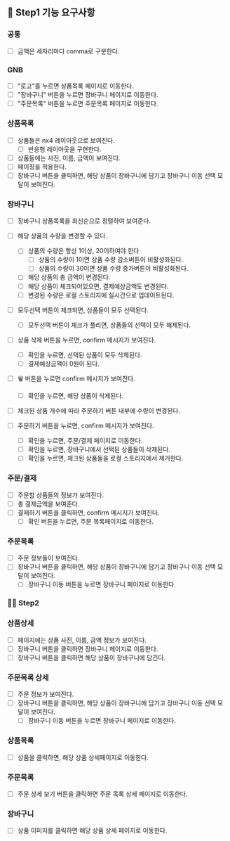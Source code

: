 ## 👏 Step1 기능 요구사항

### 공통

- [ ] 금액은 세자리마다 comma로 구분한다.

### GNB

- [ ] "로고"를 누르면 상품목록 페이지로 이동한다.
- [ ] "장바구니" 버튼을 누르면 장바구니 페이지로 이동한다.
- [ ] "주문목록" 버튼을 누르면 주문목록 페이지로 이동한다.

### 상품목록

- [ ] 상품들은 nx4 레이아웃으로 보여진다.
  - [ ] 반응형 레이아웃을 구현한다.
- [ ] 상품들에는 사진, 이름, 금액이 보여진다.
- [ ] 페이징을 적용한다.
- [ ] 장바구니 버튼을 클릭하면, 해당 상품이 장바구니에 담기고 장바구니 이동 선택 모달이 보여진다.

### 장바구니

- [ ] 장바구니 상품목록을 최신순으로 정렬하여 보여준다.

- [ ] 해당 상품의 수량을 변경할 수 있다.
  - [ ] 상품의 수량은 항상 1이상, 20이하여야 한다
    - [ ] 상품의 수량이 1이면 상품 수량 감소버튼이 비활성화된다.
    - [ ] 상품의 수량이 30이면 상품 수량 증가버튼이 비활성화된다.
  - [ ] 해당 상품의 총 금액이 변경된다.
  - [ ] 해당 상품이 체크되어있으면, 결제예상금액도 변경된다.
  - [ ] 변경된 수량은 로컬 스토리지에 실시간으로 업데이트된다.
- [ ] 모두선택 버튼이 체크되면, 상품들이 모두 선택된다.
  - [ ] 모두선택 버튼이 체크가 풀리면, 상품들의 선택이 모두 해제된다.
- [ ] 상품 삭제 버튼을 누르면, confirm 메시지가 보여진다.
  - [ ] 확인을 누르면, 선택된 상품이 모두 삭제된다.
  - [ ] 결제예상금액이 0원이 된다.
- [ ] 🗑 버튼을 누르면 confirm 메시지가 보여진다.
  - [ ] 확인을 누르면, 해당 상품이 삭제된다.
- [ ] 체크된 상품 개수에 따라 주문하기 버튼 내부에 수량이 변경된다.
- [ ] 주문하기 버튼을 누르면, confirm 메시지가 보여진다.
  - [ ] 확인을 누르면, 주문/결제 페이지로 이동한다.
  - [ ] 확인을 누르면, 장바구니에서 선택된 상품들이 삭제된다.
  - [ ] 확인을 누르면, 체크된 상품들을 로컬 스토리지에서 제거한다.

### 주문/결제

- [ ] 주문할 상품들의 정보가 보여진다.
- [ ] 총 결제금액을 보여준다.
- [ ] 결제하기 버튼을 클릭하면, confirm 메시지가 보여진다.
  - [ ] 확인 버튼을 누르면, 주문 목록페이지로 이동한다.

### 주문목록

- [ ] 주문 정보들이 보여진다.
- [ ] 장바구니 버튼을 클릭하면, 해당 상품이 장바구니에 담기고 장바구니 이동 선택 모달이 보여진다.
  - [ ] 장바구니 이동 버튼을 누르면 장바구니 페이지로 이동한다.

### 👏👏 Step2

### 상품상세

- [ ] 페이지에는 상품 사진, 이름, 금액 정보가 보여진다.
- [ ] 장바구니 버튼을 클릭하면 장바구니 페이지로 이동한다.
- [ ] 장바구니 버튼을 클릭하면 해당 상품이 장바구니에 담긴다.

### 주문목록 상세

- [ ] 주문 정보가 보여진다.
- [ ] 장바구니 버튼을 클릭하면, 해당 상품이 장바구니에 담기고 장바구니 이동 선택 모달이 보여진다.
  - [ ] 장바구니 이동 버튼을 누르면 장바구니 페이지로 이동한다.

### 상품목록

- [ ] 상품을 클릭하면, 해당 상품 상세페이지로 이동한다.

### 주문목록

- [ ] 주문 상세 보기 버튼을 클릭하면 주문 목록 상세 페이지로 이동한다.

### 장바구니

- [ ] 상품 이미지를 클릭하면 해당 상품 상세 페이지로 이동한다.
